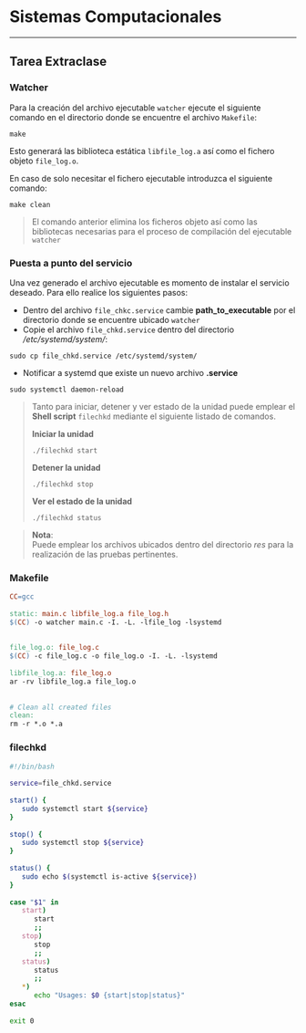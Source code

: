 # Sistemas Computacionales

---

## Tarea Extraclase

### Watcher

Para la creación del archivo ejecutable `watcher` ejecute el siguiente comando en el directorio donde se encuentre el archivo `Makefile`:

```shell
make
```

Esto generará las biblioteca estática `libfile_log.a` así como el fichero objeto `file_log.o`.

En caso de solo necesitar el fichero ejecutable introduzca el siguiente comando:

```shell
make clean
```

> El comando anterior elimina los ficheros objeto así como las bibliotecas necesarias para el proceso de compilación del ejecutable `watcher`

### Puesta a punto del servicio

Una vez generado el archivo ejecutable es momento de instalar el servicio deseado.
Para ello realice los siguientes pasos:

- Dentro del archivo `file_chkc.service` cambie **path_to_executable** por el directorio donde se encuentre ubicado `watcher`
- Copie el archivo `file_chkd.service` dentro del directorio */etc/systemd/system/*:

```shell
sudo cp file_chkd.service /etc/systemd/system/
```

- Notificar a systemd que existe un nuevo archivo **.service**

```shell
sudo systemctl daemon-reload
```

> Tanto para iniciar, detener y ver estado de la unidad puede emplear el **Shell script** `filechkd` mediante el siguiente listado de comandos.
>
> **Iniciar la unidad**
>
>```shell
> ./filechkd start
> ```
>
> **Detener la unidad**
>
>```shell
> ./filechkd stop
> ```
>
> **Ver el estado de la unidad**
>
>```shell
> ./filechkd status
> ```

> **Nota**:<br>
> Puede emplear los archivos ubicados dentro del directorio *res* para la realización de las pruebas pertinentes.

### Makefile

```makefile
CC=gcc
 
static: main.c libfile_log.a file_log.h
$(CC) -o watcher main.c -I. -L. -lfile_log -lsystemd
 
 
file_log.o: file_log.c
$(CC) -c file_log.c -o file_log.o -I. -L. -lsystemd
 
libfile_log.a: file_log.o
ar -rv libfile_log.a file_log.o
 
 
# Clean all created files
clean:
rm -r *.o *.a
```

### filechkd

```bash
#!/bin/bash
 
service=file_chkd.service
 
start() {
   sudo systemctl start ${service}
}
 
stop() {
   sudo systemctl stop ${service}
}
 
status() {
   sudo echo $(systemctl is-active ${service})
}
 
case "$1" in
   start)
      start
      ;;
   stop)
      stop
      ;;
   status)
      status
      ;;
   *)
      echo "Usages: $0 {start|stop|status}"
esac
 
exit 0
```
